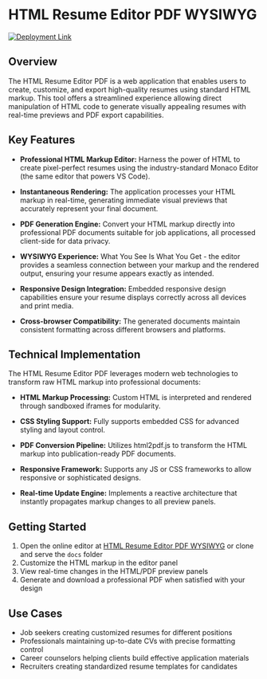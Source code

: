 # HTML Resume Editor PDF WYSIWYG 

[![Deployment Link](https://img.shields.io/badge/Live-HTML%20Resume-blue?logo=rocket&logoColor=yellow)](https://html-resume.com/?utm_source=github.io)

## Overview

The HTML Resume Editor PDF is a web application that enables users to create, customize, and export high-quality resumes using standard HTML markup. This tool offers a streamlined experience allowing direct manipulation of HTML code to generate visually appealing resumes with real-time previews and PDF export capabilities.

## Key Features

* **Professional HTML Markup Editor:** Harness the power of HTML to create pixel-perfect resumes using the industry-standard Monaco Editor (the same editor that powers VS Code).

* **Instantaneous Rendering:** The application processes your HTML markup in real-time, generating immediate visual previews that accurately represent your final document.

* **PDF Generation Engine:** Convert your HTML markup directly into professional PDF documents suitable for job applications, all processed client-side for data privacy.

* **WYSIWYG Experience:** What You See Is What You Get - the editor provides a seamless connection between your markup and the rendered output, ensuring your resume appears exactly as intended.

* **Responsive Design Integration:** Embedded responsive design capabilities ensure your resume displays correctly across all devices and print media.

* **Cross-browser Compatibility:** The generated documents maintain consistent formatting across different browsers and platforms.

## Technical Implementation

The HTML Resume Editor PDF leverages modern web technologies to transform raw HTML markup into professional documents:

* **HTML Markup Processing:** Custom HTML is interpreted and rendered through sandboxed iframes for modularity.

* **CSS Styling Support:** Fully supports embedded CSS for advanced styling and layout control.

* **PDF Conversion Pipeline:** Utilizes html2pdf.js to transform the HTML markup into publication-ready PDF documents.

* **Responsive Framework:** Supports any JS or CSS frameworks to allow responsive or sophisticated designs.

* **Real-time Update Engine:** Implements a reactive architecture that instantly propagates markup changes to all preview panels.

## Getting Started

1. Open the online editor at [HTML Resume Editor PDF WYSIWYG](https://html-resume-pdf.web.app) or clone and serve the `docs` folder
2. Customize the HTML markup in the editor panel
3. View real-time changes in the HTML/PDF preview panels
4. Generate and download a professional PDF when satisfied with your design

## Use Cases

* Job seekers creating customized resumes for different positions
* Professionals maintaining up-to-date CVs with precise formatting control
* Career counselors helping clients build effective application materials
* Recruiters creating standardized resume templates for candidates